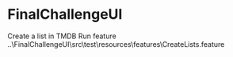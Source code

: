 # FinalChallengeUI
Create a list in TMDB
Run feature ..\FinalChallengeUI\src\test\resources\features\CreateLists.feature
